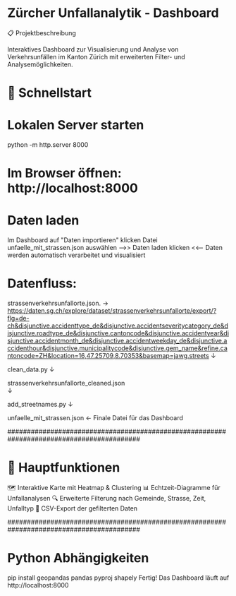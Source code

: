 # Zürcher Unfallanalytik - Dashboard
 📋 Projektbeschreibung

 Interaktives Dashboard zur Visualisierung und Analyse von Verkehrsunfällen im Kanton Zürich mit erweiterten Filter- und Analysemöglichkeiten.


# 🚀 Schnellstart

# Lokalen Server starten
python -m http.server 8000

# Im Browser öffnen: http://localhost:8000

# Daten laden
Im Dashboard auf "Daten importieren" klicken
Datei unfaelle_mit_strassen.json auswählen -->> Daten laden klicken <<--
Daten werden automatisch verarbeitet und visualisiert


# Datenfluss:

strassenverkehrsunfallorte.json.  -> https://daten.sg.ch/explore/dataset/strassenverkehrsunfallorte/export/?flg=de-ch&disjunctive.accidenttype_de&disjunctive.accidentseveritycategory_de&disjunctive.roadtype_de&disjunctive.cantoncode&disjunctive.accidentyear&disjunctive.accidentmonth_de&disjunctive.accidentweekday_de&disjunctive.accidenthour&disjunctive.municipalitycode&disjunctive.gem_name&refine.cantoncode=ZH&location=16,47.25709,8.70353&basemap=jawg.streets
         ↓

clean_data.py
         ↓

strassenverkehrsunfallorte_cleaned.json  
         ↓

add_streetnames.py
         ↓

unfaelle_mit_strassen.json  ← Finale Datei für das Dashboard

##########################################################################################

# 🎯 Hauptfunktionen

🗺️ Interaktive Karte mit Heatmap & Clustering
📊 Echtzeit-Diagramme für Unfallanalysen
🔍 Erweiterte Filterung nach Gemeinde, Strasse, Zeit, Unfalltyp
💾 CSV-Export der gefilterten Daten

##########################################################################################

# Python Abhängigkeiten
pip install geopandas pandas pyproj shapely
Fertig! Das Dashboard läuft auf http://localhost:8000

